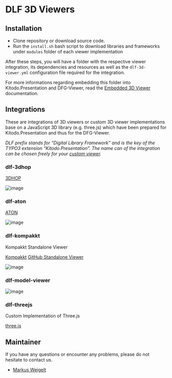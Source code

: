 # DLF 3D Viewers

## Installation

- Clone repository or download source code.
- Run the `install.sh` bash script to download libraries and frameworks under `modules` folder of each viewer implementation

After these steps, you will have a folder with the respective viewer integration, its dependencies and resources as well as the `dlf-3d-viewer.yml` configuration file required for the integration.

For more informations regarding embedding this folder into Kitodo.Presentation and DFG-Viewer, read the [Embedded 3D Viewer](https://kitodo.github.io/kitodo-presentation/Developers/Embedded3DViewer.html) documentation.

## Integrations

These are integrations of 3D viewers or custom 3D viewer implementations base on a JavaScript 3D library (e.g. three.js) which have been prepared for Kitodo.Presentation and thus for the DFG-Viewer.

*DLF prefix stands for “Digital Library Framework” and is the key of the TYPO3 extension “Kitodo.Presentation”. The name can of the integration can be chosen freely for your [custom viewer](https://kitodo.github.io/kitodo-presentation/Developers/Embedded3DViewer.html#Custom%20Viewer).*

### dlf-3dhop

[3DHOP](https://3dhop.net/)

![image](https://github.com/user-attachments/assets/153f06ab-855b-4989-b06a-73cef84cc0f0)

### dlf-aton

[ATON](https://osiris.itabc.cnr.it/aton/)

![image](https://github.com/user-attachments/assets/3e46f16d-e201-4656-930e-93aa547f3342)

### dlf-kompakkt

Kompakkt Standalone Viewer

[Kompakkt](https://kompakkt.de/)
[GitHub Standalone Viewer](https://github.com/Kompakkt/StandaloneViewer)

![image](https://github.com/user-attachments/assets/1fc458e8-fa48-4d69-b8dc-a1d3cbe46138)

### dlf-model-viewer

[<model-viewer>](https://modelviewer.dev/)

![image](https://github.com/user-attachments/assets/14345cce-a32d-4c6e-89f8-d63909e3f35e)

### dlf-threejs

Custom Implementation of Three.js

[three.js](https://threejs.org/)

## Maintainer

If you have any questions or encounter any problems, please do not hesitate to contact us.

- [Markus Weigelt](https://github.com/markusweigelt)
